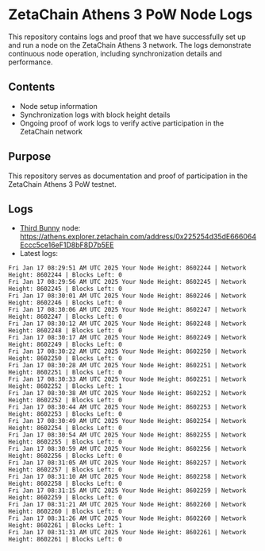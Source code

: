 # ZetaChain Athens 3 PoW Node Logs
This repository contains logs and proof that we have successfully set up and run a node on the ZetaChain Athens 3 network. The logs demonstrate continuous node operation, including synchronization details and performance.

## Contents
- Node setup information
- Synchronization logs with block height details
- Ongoing proof of work logs to verify active participation in the ZetaChain network

## Purpose
This repository serves as documentation and proof of participation in the ZetaChain Athens 3 PoW testnet.

## Logs

- [Third Bunny](https://thirdbunny.xyz/) node: https://athens.explorer.zetachain.com/address/0x225254d35dE666064Eccc5ce16eF1D8bF8D7b5EE
- Latest logs:
```
Fri Jan 17 08:29:51 AM UTC 2025 Your Node Height: 8602244 | Network Height: 8602244 | Blocks Left: 0
Fri Jan 17 08:29:56 AM UTC 2025 Your Node Height: 8602245 | Network Height: 8602245 | Blocks Left: 0
Fri Jan 17 08:30:01 AM UTC 2025 Your Node Height: 8602246 | Network Height: 8602246 | Blocks Left: 0
Fri Jan 17 08:30:06 AM UTC 2025 Your Node Height: 8602247 | Network Height: 8602247 | Blocks Left: 0
Fri Jan 17 08:30:12 AM UTC 2025 Your Node Height: 8602248 | Network Height: 8602248 | Blocks Left: 0
Fri Jan 17 08:30:17 AM UTC 2025 Your Node Height: 8602249 | Network Height: 8602249 | Blocks Left: 0
Fri Jan 17 08:30:22 AM UTC 2025 Your Node Height: 8602250 | Network Height: 8602250 | Blocks Left: 0
Fri Jan 17 08:30:28 AM UTC 2025 Your Node Height: 8602251 | Network Height: 8602251 | Blocks Left: 0
Fri Jan 17 08:30:33 AM UTC 2025 Your Node Height: 8602251 | Network Height: 8602252 | Blocks Left: 1
Fri Jan 17 08:30:38 AM UTC 2025 Your Node Height: 8602252 | Network Height: 8602252 | Blocks Left: 0
Fri Jan 17 08:30:44 AM UTC 2025 Your Node Height: 8602253 | Network Height: 8602253 | Blocks Left: 0
Fri Jan 17 08:30:49 AM UTC 2025 Your Node Height: 8602254 | Network Height: 8602254 | Blocks Left: 0
Fri Jan 17 08:30:54 AM UTC 2025 Your Node Height: 8602255 | Network Height: 8602255 | Blocks Left: 0
Fri Jan 17 08:30:59 AM UTC 2025 Your Node Height: 8602256 | Network Height: 8602256 | Blocks Left: 0
Fri Jan 17 08:31:05 AM UTC 2025 Your Node Height: 8602257 | Network Height: 8602257 | Blocks Left: 0
Fri Jan 17 08:31:10 AM UTC 2025 Your Node Height: 8602258 | Network Height: 8602258 | Blocks Left: 0
Fri Jan 17 08:31:15 AM UTC 2025 Your Node Height: 8602259 | Network Height: 8602259 | Blocks Left: 0
Fri Jan 17 08:31:21 AM UTC 2025 Your Node Height: 8602260 | Network Height: 8602260 | Blocks Left: 0
Fri Jan 17 08:31:26 AM UTC 2025 Your Node Height: 8602260 | Network Height: 8602261 | Blocks Left: 1
Fri Jan 17 08:31:31 AM UTC 2025 Your Node Height: 8602261 | Network Height: 8602261 | Blocks Left: 0
```
